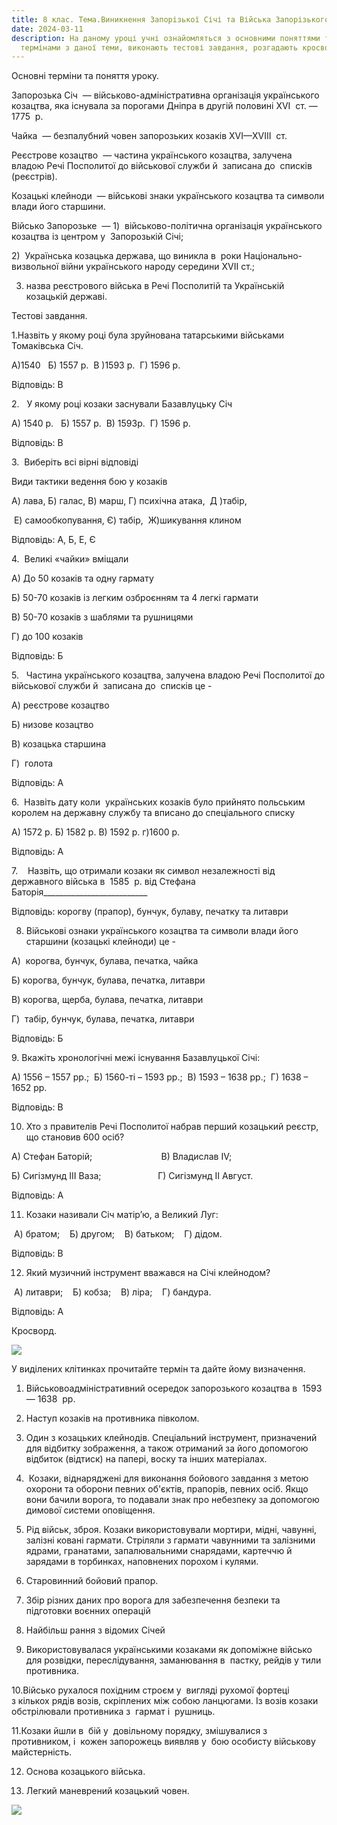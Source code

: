 ```yaml
---
title: 8 клас. Тема.Виникнення Запорізької Січі та Війська Запорізького.
date: 2024-03-11
description: На даному уроці учні ознайомляться з основними поняттями та
  термінами з даної теми, виконають тестові завдання, розгадають кросворд
---
```

Основні терміни та поняття уроку.

Запорозька Січ  — військово-адміністративна організація українського козацтва, яка існувала за порогами Дніпра в другій половині ХVІ  ст. — 1775  р.

Чайка  — безпалубний човен запорозьких козаків XVI—XVIII  ст.

Реєстрове козацтво  — частина українського козацтва, залучена владою Речі Посполитої до військової служби й  записана до  списків (реєстрів).

Козацькі клейноди  — військові знаки українського козацтва та символи влади його старшини.

Військо Запорозьке  — 1)  військово-політична організація українського козацтва із центром у  Запорозькій Січі;

2)  Українська козацька держава, що виникла в  роки Національно-визвольної війни українського народу середини ХVІІ ст.;

3) назва реєстрового війська в Речі Посполитій та Українській козацькій державі.

Тестові завдання.

1.Назвіть у якому році була зруйнована татарськими військами Томаківська Січ. 

А)1540   Б) 1557 р.  В )1593 р.  Г) 1596 р.

Відповідь: В

2.   У якому році козаки заснували Базавлуцьку Січ

А) 1540 р.   Б) 1557 р.  В) 1593р.  Г) 1596 р.

Відповідь: В

3.  Виберіть всі вірні відповіді

Види тактики ведення бою у козаків

А) лава, Б) галас, В) марш, Г) психічна атака,  Д )табір,

 Е) самообкопування, Є) табір,  Ж)шикування клином

Відповідь: А, Б, Е, Є

4.  Великі «чайки» вміщали

А) До 50 козаків та одну гармату

Б) 50-70 козаків із легким озброєнням та 4 легкі гармати

В) 50-70 козаків з шаблями та рушницями

Г) до 100 козаків

Відповідь: Б

5.   Частина українського козацтва, залучена владою Речі Посполитої до військової служби й  записана до  списків це -

А) реєстрове козацтво

Б) низове козацтво

В) козацька старшина

Г)  голота

Відповідь: А

6.  Назвіть дату коли  українських козаків було прийнято польським королем на державну службу та вписано до спеціального списку

А) 1572 р. Б) 1582 р. В) 1592 р. г)1600 р.

Відповідь: А

7.    Назвіть, що отримали козаки як символ незалежності від державного війська в  1585  р. від Стефана Баторія\_\_\_\_\_\_\_\_\_\_\_\_\_\_\_\_\_\_\_\_\_\_\_\_\_\_

Відповідь: корогву (прапор), бунчук, булаву, печатку та литаври

8. Військові ознаки українського козацтва та символи влади його старшини (козацькі клейноди) це -

А)  корогва, бунчук, булава, печатка, чайка

Б) корогва, бунчук, булава, печатка, литаври

В) корогва, щерба, булава, печатка, литаври

Г)  табір, бунчук, булава, печатка, литаври

Відповідь: Б

9. Вкажіть хронологічні межі існування Базавлуцької Січі:

А) 1556 – 1557 рр.;  Б) 1560-ті – 1593 рр.;  В) 1593 – 1638 рр.;  Г) 1638 – 1652 рр.

Відповідь: В

10. Хто з правителів Речі Посполитої набрав перший козацький реєстр, що становив 600 осіб?

А) Стефан Баторій;                            В) Владислав IV;

Б) Сигізмунд ІІІ Ваза;                       Г) Сигізмунд ІІ Август.

Відповідь: А

11. Козаки називали Січ матір’ю, а Великий Луг:

 А) братом;    Б) другом;    В) батьком;    Г) дідом.

Відповідь: В

12. Який музичний інструмент вважався на Січі клейнодом?

 А) литаври;    Б) кобза;    В) ліра;    Г) бандура.

Відповідь: А

Кросворд.

![](/uploads/запорозька-1.png)





У виділених клітинках прочитайте термін та дайте йому визначення.

1. Військовоадміністративний осередок запорозького козацтва в  1593— 1638  рр.

2. Наступ козаків на противника півколом.

3. Один з козацьких клейнодів. Спеціальний інструмент, призначений для відбитку зображення, а також отриманий за його допомогою відбиток (відтиск) на папері, воску та інших матеріалах.

4.  Козаки, віднаряджені для виконання бойового завдання з метою охорони та оборони певних об'єктів, прапорів, певних осіб. Якщо вони бачили ворога, то подавали знак про небезпеку за допомогою димової системи оповіщення.

5. Рід військ, зброя. Козаки використовували мортири, мідні, чавунні, залізні ковані гармати. Стріляли з гармати чавунними та залізними ядрами, гранатами, запалювальними снарядами, картеччю й зарядами в торбинках, наповнених порохом і кулями.

6. Старовинний бойовий прапор.

7. Збір різних даних про ворога для забезпечення безпеки та підготовки воєнних операцій

8. Найбільш рання з відомих Січей

9. Використовувалася українськими козаками як допоміжне військо для розвідки, переслідування, заманювання в  пастку, рейдів у тили противника.

10.Військо рухалося похідним строєм у  вигляді рухомої фортеці з кількох рядів возів, скріплених між собою ланцюгами. Із возів козаки обстрілювали противника з  гармат і  рушниць.

11.Козаки йшли в  бій у  довільному порядку, змішувалися з  противником, і  кожен запорожець виявляв у  бою особисту військову майстерність.

12. Основа козацького війська.

13. Легкий маневрений козацький човен.

![](/uploads/запорозька-2.png)